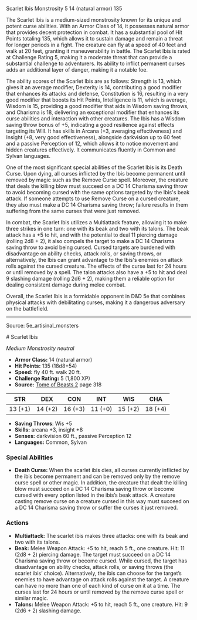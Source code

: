 <MonsterName/>Scarlet Ibis</MonsterName>
<CreatureType/>Monstrosity</CreatureType>
<CR/>5</CR>
<AC/>14 (natural armor)</AC>
<HP/>135</HP>
<summary>The Scarlet Ibis is a medium-sized monstrosity known for its unique and potent curse abilities. With an Armor Class of 14, it possesses natural armor that provides decent protection in combat. It has a substantial pool of Hit Points totaling 135, which allows it to sustain damage and remain a threat for longer periods in a fight. The creature can fly at a speed of 40 feet and walk at 20 feet, granting it maneuverability in battle. The Scarlet Ibis is rated at Challenge Rating 5, making it a moderate threat that can provide a substantial challenge to adventurers. Its ability to inflict permanent curses adds an additional layer of danger, making it a notable foe.</summary>

<detail>

The ability scores of the Scarlet Ibis are as follows: Strength is 13, which gives it an average modifier, Dexterity is 14, contributing a good modifier that enhances its attacks and defense, Constitution is 16, resulting in a very good modifier that boosts its Hit Points, Intelligence is 11, which is average, Wisdom is 15, providing a good modifier that aids in Wisdom saving throws, and Charisma is 18, delivering an exceptional modifier that enhances its curse abilities and interaction with other creatures. The Ibis has a Wisdom saving throw bonus of +5, indicating a good resilience against effects targeting its Will. It has skills in Arcana (+3, averaging effectiveness) and Insight (+8, very good effectiveness), alongside darkvision up to 60 feet and a passive Perception of 12, which allows it to notice movement and hidden creatures effectively. It communicates fluently in Common and Sylvan languages.

One of the most significant special abilities of the Scarlet Ibis is its Death Curse. Upon dying, all curses inflicted by the Ibis become permanent until removed by magic such as the Remove Curse spell. Moreover, the creature that deals the killing blow must succeed on a DC 14 Charisma saving throw to avoid becoming cursed with the same options targeted by the Ibis's beak attack. If someone attempts to use Remove Curse on a cursed creature, they also must make a DC 14 Charisma saving throw; failure results in them suffering from the same curses that were just removed.

In combat, the Scarlet Ibis utilizes a Multiattack feature, allowing it to make three strikes in one turn: one with its beak and two with its talons. The beak attack has a +5 to hit, and with the potential to deal 11 piercing damage (rolling 2d8 + 2), it also compels the target to make a DC 14 Charisma saving throw to avoid being cursed. Cursed targets are burdened with disadvantage on ability checks, attack rolls, or saving throws, or alternatively, the Ibis can grant advantage to the Ibis's enemies on attack rolls against the cursed creature. The effects of the curse last for 24 hours or until removed by a spell. The talon attacks also have a +5 to hit and deal 9 slashing damage (rolling 2d6 + 2), making them a reliable option for dealing consistent damage during melee combat. 

Overall, the Scarlet Ibis is a formidable opponent in D&D 5e that combines physical attacks with debilitating curses, making it a dangerous adversary on the battlefield.</detail>



---

Source: 5e_artisinal_monsters

<statblock>
# Scarlet Ibis

*Medium* *Monstrosity* *neutral*

- **Armor Class:** 14 (natural armor)
- **Hit Points:** 135 (18d8+54)
- **Speed:** fly 40 ft. walk 20 ft.
- **Challenge Rating:** 5 (1,800 XP)
- **Source:** [Tome of Beasts 2](https://koboldpress.com/kpstore/product/tome-of-beasts-2-for-5th-edition) page 318

| STR | DEX | CON | INT | WIS | CHA |
| --- | --- | --- | --- | --- | --- |
| 13 (+1) | 14 (+2) | 16 (+3) | 11 (+0) | 15 (+2) | 18 (+4) |

- **Saving Throws**: Wis +5
- **Skills:** arcana +3, insight +8
- **Senses:** darkvision 60 ft., passive Perception 12
- **Languages:** Common, Sylvan

### Special Abilities

- **Death Curse:** When the scarlet ibis dies, all curses currently inflicted by the ibis become permanent and can be removed only by the remove curse spell or other magic. In addition, the creature that dealt the killing blow must succeed on a DC 14 Charisma saving throw or become cursed with every option listed in the ibis’s beak attack. A creature casting remove curse on a creature cursed in this way must succeed on a DC 14 Charisma saving throw or suffer the curses it just removed.

### Actions

- **Multiattack:** The scarlet ibis makes three attacks: one with its beak and two with its talons.
- **Beak:** Melee Weapon Attack: +5 to hit, reach 5 ft., one creature. Hit: 11 (2d8 + 2) piercing damage. The target must succeed on a DC 14 Charisma saving throw or become cursed. While cursed, the target has disadvantage on ability checks, attack rolls, or saving throws (the scarlet ibis’ choice). Alternatively, the ibis can choose for the target’s enemies to have advantage on attack rolls against the target. A creature can have no more than one of each kind of curse on it at a time. The curses last for 24 hours or until removed by the remove curse spell or similar magic.
- **Talons:** Melee Weapon Attack: +5 to hit, reach 5 ft., one creature. Hit: 9 (2d6 + 2) slashing damage.


</statblock>


